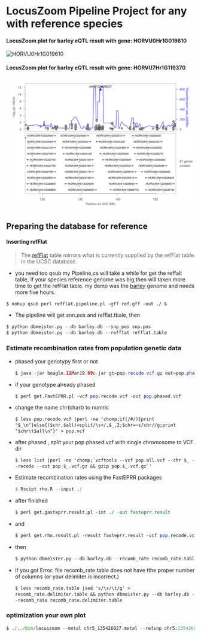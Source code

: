 # LocusZoom Pipeline Project for any  with reference species

#### LocusZoom plot for barley eQTL result with gene: HORVU0Hr1G019610 

![HORVU0Hr1G019610](Fig/chr2.png "HORVU0Hr1G019610")

#### LocusZoom plot for barley eQTL result with gene: HORVU7Hr1G119370

![HORVU7Hr1G119370](Fig/chr5.png "HORVU7Hr1G119370")

## Preparing the database for reference 

#### Inserting refFlat
> The [refFlat](https://genome-source.gi.ucsc.edu/gitlist/kent.git/raw/master/src/hg/lib/refFlat.as) table mirrors what is currently supplied by the refFlat table in the UCSC database. 
- you need too qsub my Pipeline,cs will take a while for get the reffalt table, if your species reference genome was big,then will taken more time to get the refFlat table. my demo was the [barley](ftp://ftp.ensemblgenomes.org/pub/plants/release-44/gff3/hordeum_vulgare) genome and needs more five hours.
```linux
$ nohup qsub perl refflat.pipeline.pl -gff ref.gff -out ./ &
```
* The pipeline will get snn.pos and refflat.tbale, then
```python
$ python dbmeister.py --db barley.db --snp_pos snp.pos
$ python dbmeister.py --db barley.db --refflat refflat.table
```
### Estimate recombination rates from population genetic data  
 
* phased your genotypy first or not 

    ```java
    $ java -jar beagle.11Mar19.69c.jar gt=pop.recode.vcf.gz out=pop.phased.vcf.gz
    ```
* if your genotype already phased 
    ```perl
    $ perl get.FastEPRR.pl -vcf pop.recode.vcf -out pop.phased.vcf 
    ```
* change the name chr(chart) to numric 
    ```linux
    $ less pop.recode.vcf |perl -ne 'chomp;if(/#/){print "$_\n"}else{($chr,$all)=split/\s+/,$_,2;$chr=~s/chr//g;print "$chr\t$all\n"}' > pop.vcf
    ```
* after phased , split your pop.phased.vcf with single chromosome to VCF dir
    ```linux
    $ less list |perl -ne 'chomp;`vcftools --vcf pop.all.vcf --chr $_ --recode --out pop.$_.vcf.gz && gzip pop.$_.vcf.gz`'
    ```
* Estimate recombination rates using the FastEPRR packages
    ```r
    $ Rscipt rho.R --input ./
    ```
* after finished
    ```perl
    $ perl get.gasteprr.result.pl -int ./ -out fasteprr.result
    ```
* and
    ```perl
    $ perl get.rho.result.pl -result fasteprr.result -vcf pop.recode.vcf -out recomb_rate.table
    ```
* then
    ```python
    $ python dbmeister.py --db barley.db --recomb_rate recomb_rate.table
    ```
- if you got Error: file recomb_rate.table does not have tthe proper number of columns (or your delimiter is incorrect.) 
    ```linux
    $ less recomb_rate.table |sed 's/\s/\t/g' > recomb_rate.delimiter.table && python dbmeister.py --db barley.db --recomb_rate recomb_rate.delimiter.table
    ```

### optimization your own plot 

```python
$ ./../bin/locuszoom --metal chr5_135426027.metal --refsnp chr5:135426027 --flank 20MB  --build by38 --pop BARLEY --source 1000G_July2019
```

